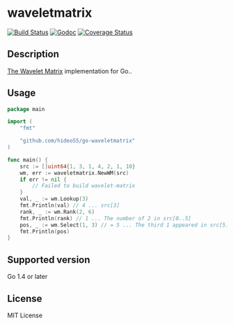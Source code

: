 waveletmatrix
=============

[![Build Status](https://travis-ci.org/hideo55/go-waveletmatrix.svg?branch=master)](https://travis-ci.org/hideo55/go-waveletmatrix)
[![Godoc](https://godoc.org/github.com/hideo55/go-waveletmatrix?status.png)](https://godoc.org/github.com/hideo55/go-waveletmatrix)
[![Coverage Status](https://coveralls.io/repos/hideo55/go-waveletmatrix/badge.svg?branch=master&service=github)](https://coveralls.io/github/hideo55/go-waveletmatrix?branch=master)

Description
-----------

[The Wavelet Matrix](http://www.dcc.uchile.cl/~gnavarro/ps/spire12.4.pdf) implementation for Go..

Usage
-----

```go
package main

import (
    "fmt"

    "github.com/hideo55/go-waveletmatrix"
)

func main() {
    src := []uint64{1, 3, 1, 4, 2, 1, 10}
    wm, err := waveletmatrix.NewWM(src)
    if err != nil {
        // Failed to build wavelet-matrix
    }
    val, _ := wm.Lookup(3) 
    fmt.Println(val) // 4 ... src[3]
    rank, _ := wm.Rank(2, 6) 
    fmt.Println(rank) // 1 ... The number of 2 in src[0..5]
    pos, _ := wm.Select(1, 3) // = 5 ... The third 1 appeared in src[5]
    fmt.Println(pos)
}
```

Supported version
-----------------

Go 1.4 or later

License
--------

MIT License
